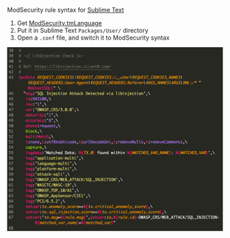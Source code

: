 ModSecurity rule syntax for [Sublime Text](https://www.sublimetext.com)

1. Get [ModSecurity.tmLanguage](https://raw.githubusercontent.com/lifeforms/sublime-modsecurity/master/ModSecurity.tmLanguage)
2. Put it in Sublime Text `Packages/User/` directory
3. Open a `.conf` file, and switch it to ModSecurity syntax

![Example](example.png)
